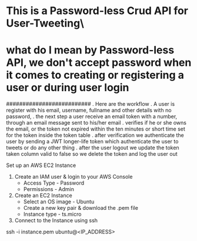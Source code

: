 # This is a Password-less Crud API for User-Tweeting\

# what do I mean by Password-less API, we don't accept password when it comes to creating or registering a user or during user login 
##########################
. Here are the workflow
. A user is register with his email, username, fullname and other details with no password,
. the next step a user receive an email token with a number, through an email message sent to his/her email
. verifies if he or she owns the email, or the token not expired within the ten minutes or short time set for the token inside the token table
. after verification we authenticate the user by sending a JWT longer-life token which authenticate the user to tweets or do any other thing
. after the user logout we update the token taken column valid to false so we delete the token and log the user out

Set up an AWS EC2 Instance

  1. Create an IAM user & login to your AWS Console
      - Access Type - Password
      - Permissions - Admin
  2. Create an EC2 Instance
      - Select an OS image - Ubuntu
      - Create a new key pair & download the .pem file
      - Instance type - ts.micro
  3. Connect to the Instance using ssh

  ssh -i instance.pem ubuntu@<IP_ADDRESS>


